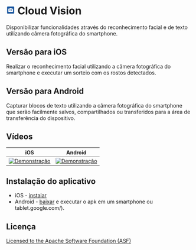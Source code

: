 # <img src="/Android/app/src/main/res/mipmap-xhdpi/ic_launcher.png" width="24"/> Cloud Vision
Disponibilizar funcionalidades através do reconhecimento facial e de texto utilizando câmera fotográfica do smartphone.

## Versão para iOS 
Realizar o reconhecimento facial utilizando a câmera fotográfica do smartphone e executar um sorteio com os rostos detectados.

## Versão para Android
Capturar blocos de texto utilizando a câmera fotográfica do smartphone que serão facilmente salvos, compartilhados ou transferidos para a área de transferência do dispositivo. 

## Vídeos
iOS          |Android
------------ | -------------
[![Demonstração](http://img.youtube.com/vi/SH2QR99U5zw/0.jpg)](http://www.youtube.com/watch?v=SH2QR99U5zw)|[![Demonstração](https://img.youtube.com/vi/QrG-vEyAgKQ/0.jpg)](http://www.youtube.com/watch?v=QrG-vEyAgKQ)

## Instalação do aplicativo 
- iOS - [instalar](https://itunes.apple.com/br/app/cloudvision/id1330305823?l=en&mt=8)
- Android - [baixar](https://raw.githubusercontent.com/brolam/Capstone-Project/master/CloudVision.apk) e executar o apk em um smartphone ou tablet.google.com/).



## Licença
[Licensed to the Apache Software Foundation (ASF)](http://www.apache.org/licenses/LICENSE-2.0)